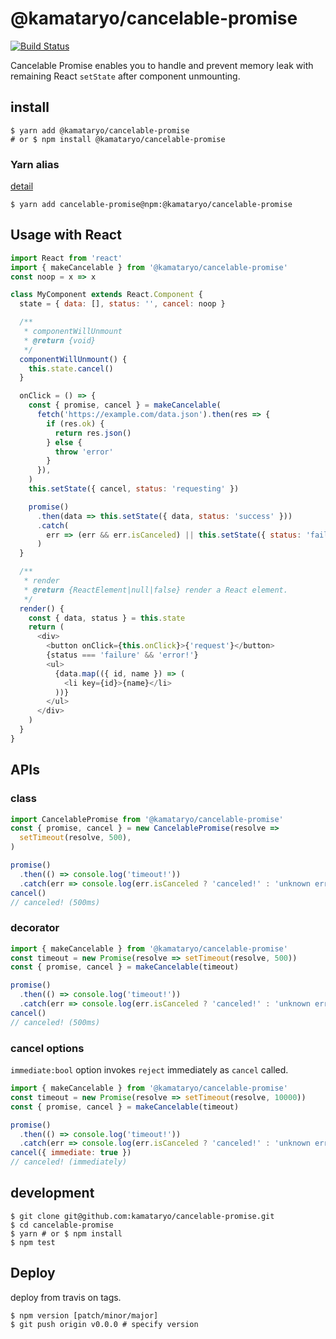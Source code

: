 # @kamataryo/cancelable-promise

[![Build Status](https://travis-ci.org/kamataryo/cancelable-promise.svg?branch=master)](https://travis-ci.org/kamataryo/cancelable-promise)

Cancelable Promise enables you to handle and prevent memory leak with remaining React `setState` after component unmounting.

## install

```shell
$ yarn add @kamataryo/cancelable-promise
# or $ npm install @kamataryo/cancelable-promise
```

### Yarn alias

[detail](https://yarnpkg.com/lang/en/docs/cli/add/#toc-yarn-add-alias)

```shell
$ yarn add cancelable-promise@npm:@kamataryo/cancelable-promise
```

## Usage with React

```javascript
import React from 'react'
import { makeCancelable } from '@kamataryo/cancelable-promise'
const noop = x => x

class MyComponent extends React.Component {
  state = { data: [], status: '', cancel: noop }

  /**
   * componentWillUnmount
   * @return {void}
   */
  componentWillUnmount() {
    this.state.cancel()
  }

  onClick = () => {
    const { promise, cancel } = makeCancelable(
      fetch('https://example.com/data.json').then(res => {
        if (res.ok) {
          return res.json()
        } else {
          throw 'error'
        }
      }),
    )
    this.setState({ cancel, status: 'requesting' })

    promise()
      .then(data => this.setState({ data, status: 'success' }))
      .catch(
        err => (err && err.isCanceled) || this.setState({ status: 'failure' }),
      )
  }

  /**
   * render
   * @return {ReactElement|null|false} render a React element.
   */
  render() {
    const { data, status } = this.state
    return (
      <div>
        <button onClick={this.onClick}>{'request'}</button>
        {status === 'failure' && 'error!'}
        <ul>
          {data.map(({ id, name }) => (
            <li key={id}>{name}</li>
          ))}
        </ul>
      </div>
    )
  }
}
```

## APIs

### class

```javascript
import CancelablePromise from '@kamataryo/cancelable-promise'
const { promise, cancel } = new CancelablePromise(resolve =>
  setTimeout(resolve, 500),
)

promise()
  .then(() => console.log('timeout!'))
  .catch(err => console.log(err.isCanceled ? 'canceled!' : 'unknown error'))
cancel()
// canceled! (500ms)
```

### decorator

```javascript
import { makeCancelable } from '@kamataryo/cancelable-promise'
const timeout = new Promise(resolve => setTimeout(resolve, 500))
const { promise, cancel } = makeCancelable(timeout)

promise()
  .then(() => console.log('timeout!'))
  .catch(err => console.log(err.isCanceled ? 'canceled!' : 'unknown error'))
cancel()
// canceled! (500ms)
```

### cancel options

`immediate:bool` option invokes `reject` immediately as `cancel` called.

```javascript
import { makeCancelable } from '@kamataryo/cancelable-promise'
const timeout = new Promise(resolve => setTimeout(resolve, 10000))
const { promise, cancel } = makeCancelable(timeout)

promise()
  .then(() => console.log('timeout!'))
  .catch(err => console.log(err.isCanceled ? 'canceled!' : 'unknown error'))
cancel({ immediate: true })
// canceled! (immediately)
```

## development

```shell
$ git clone git@github.com:kamataryo/cancelable-promise.git
$ cd cancelable-promise
$ yarn # or $ npm install
$ npm test
```

## Deploy

deploy from travis on tags.

```shell
$ npm version [patch/minor/major]
$ git push origin v0.0.0 # specify version
```
